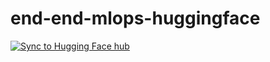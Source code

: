 # end-end-mlops-huggingface

[![Sync to Hugging Face hub](https://github.com/jjinhongg/end-end-mlops-huggingface/actions/workflows/main.yml/badge.svg)](https://github.com/jjinhongg/end-end-mlops-huggingface/actions/workflows/main.yml)

